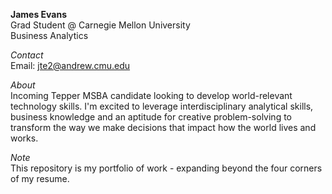 **James Evans**  
Grad Student @ Carnegie Mellon University  
Business Analytics  

_Contact_  
Email: jte2@andrew.cmu.edu
  
_About_  
Incoming Tepper MSBA candidate looking to develop world-relevant technology skills. I'm excited to leverage interdisciplinary analytical skills, business knowledge and an aptitude for creative problem-solving to transform the way we make decisions that impact how the world lives and works.  

_Note_  
This repository is my portfolio of work - expanding beyond the four corners of my resume.
